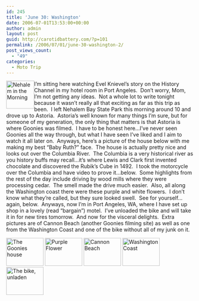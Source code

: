 ```yaml
---
id: 245
title: 'June 30: Washington'
date: 2006-07-01T13:53:00+00:00
author: admin
layout: post
guid: http://carotidbattery.com/?p=101
permalink: /2006/07/01/june-30-washington-2/
post_views_count:
  - "49"
categories:
  - Moto Trip
---
```

[<img class="alignleft" style="float: left;" src="http://static.flickr.com/67/178861888_6df9ee5150_s.jpg" alt="Nehalem in the Morning" width="75" height="75" />](http://www.flickr.com/photos/64293054@N00/178861888/ "Photo Sharing")

I&#8217;m sitting here watching Evel Knievel&#8217;s story on the History Channel in my hotel room in Port Angeles.  Don&#8217;t worry, Mom, I&#8217;m not getting any ideas.  Not a whole lot to write tonight because it wasn&#8217;t really all that exciting as far as this trip as been.  I left Nehalem Bay State Park this morning around 10 and drove up to Astoria.  Astoria&#8217;s well known for many things I&#8217;m sure, but for someone of my generation, the only thing that matters is that Astoria is where Goonies was filmed.  I have to be honest here&#8230;I&#8217;ve never seen Goonies all the way through, but what I have seen I&#8217;ve liked and I aim to watch it all later on.  Anyways, here&#8217;s a picture of the house below with me making my best &#8220;Baby Ruth?&#8221; face.  The house is actually pretty nice and looks out over the Columbia River.  The Columbia is a very historical river as you history buffs may recall&#8230;it&#8217;s where Lewis and Clark first invented chocolate and discovered the Rubik&#8217;s Cube in 1492.  I took the motorcycle over the Columbia and have video to prove it&#8230;below.  Some highlights from the rest of the day include driving by wood mills where they were processing cedar.  The smell made the drive much easier.  Also, all along the Washington coast there were these purple and white flowers.  I don&#8217;t know what they&#8217;re called, but they sure looked swell.  See for yourself&#8230;again, below.  Anyways, now I&#8217;m in Port Angeles, WA, where I have set up shop in a lovely (read &#8220;bargain&#8221;) motel.  I&#8217;ve unloaded the bike and will take it in for new tires tomorrow.  And now for the visceral delights.  Extra pictures are of Cannon Beach (another Goonies filming site) as well as one from the Washington Coast and one of the bike without all of my junk on it.



[<img src="http://static.flickr.com/78/178861890_c62e69db98_t.jpg" alt="The Goonies house" width="100" height="75" />](http://www.flickr.com/photos/64293054@N00/178861890/ "Photo Sharing") [<img src="http://static.flickr.com/59/178865846_1266e16707_t.jpg" alt="Purple Flower" width="100" height="75" />](http://www.flickr.com/photos/64293054@N00/178865846/ "Photo Sharing") [<img src="http://static.flickr.com/62/178861889_b3613fc5ee_t.jpg" alt="Cannon Beach" width="100" height="75" />](http://www.flickr.com/photos/64293054@N00/178861889/ "Photo Sharing") <a title="Washington Coast" href="https://www.flickr.com/photos/64293054@N00/178861891/" data-flickr-embed="true"><img src="https://c4.staticflickr.com/1/72/178861891_5cb8e3b00f_t.jpg" alt="Washington Coast" width="100" height="75" /></a> [<img src="http://static.flickr.com/57/178861892_b8199282ab_t.jpg" alt="The bike, unladen" width="100" height="75" />](http://www.flickr.com/photos/64293054@N00/178861892/ "Photo Sharing")